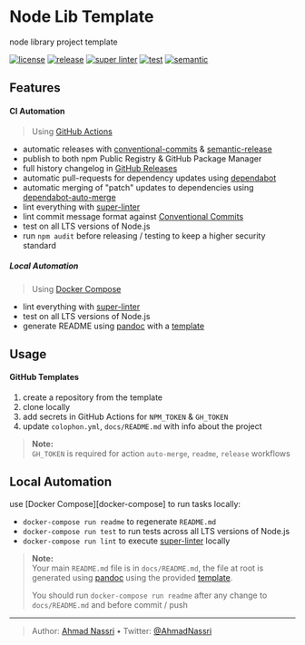 # Node Lib Template

node library project template

[![license][license-img]][license-url]
[![release][release-img]][release-url]
[![super linter][super-linter-img]][super-linter-url]
[![test][test-img]][test-url]
[![semantic][semantic-img]][semantic-url]

## Features

#### CI Automation

> Using [GitHub Actions](https://github.com/features/actions)

-   automatic releases with [conventional-commits](https://www.conventionalcommits.org/) & [semantic-release](https://github.com/marketplace/actions/conventional-semantic-release)
-   publish to both npm Public Registry & GitHub Package Manager
-   full history changelog in [GitHub Releases](https://github.com/ahmadnassri/template-node-lib/releases)
-   automatic pull-requests for dependency updates using [dependabot](https://dependabot.com/)
-   automatic merging of "patch" updates to dependencies using [dependabot-auto-merge](https://github.com/marketplace/actions/dependabot-auto-merge)
-   lint everything with [super-linter](https://github.com/github/super-linter)
-   lint commit message format against [Conventional Commits](https://www.conventionalcommits.org/en/v1.0.0/)
-   test on all LTS versions of Node.js
-   run `npm audit` before releasing / testing to keep a higher security standard

##### Local Automation

> Using [Docker Compose](https://docs.docker.com/compose/)

-   lint everything with [super-linter](https://github.com/github/super-linter)
-   test on all LTS versions of Node.js
-   generate README using [pandoc](https://pandoc.org/) with a [template](./docs/README.template)

## Usage

#### GitHub Templates

1.  create a repository from the template
2.  clone locally
3.  add secrets in GitHub Actions for `NPM_TOKEN` & `GH_TOKEN`
4.  update `colophon.yml`, `docs/README.md` with info about the project

> **Note:**  
> `GH_TOKEN` is required for action `auto-merge`, `readme`, `release` workflows

## Local Automation

use \[Docker Compose\]\[docker-compose\] to run tasks locally:

-   `docker-compose run readme` to regenerate `README.md`
-   `docker-compose run test` to run tests across all LTS versions of Node.js
-   `docker-compose run lint` to execute [super-linter](https://github.com/github/super-linter) locally

> **Note:**  
> Your main `README.md` file is in `docs/README.md`, the file at root is generated using [pandoc](https://pandoc.org/) using the provided [template](./docs/README.template).
>
> You should run `docker-compose run readme` after any change to `docs/README.md` and before commit / push

----
> Author: [Ahmad Nassri](https://www.ahmadnassri.com/) &bull;
> Twitter: [@AhmadNassri](https://twitter.com/AhmadNassri)

[license-url]: LICENSE
[license-img]: https://badgen.net/github/license/ahmadnassri/template-node-lib

[release-url]: https://github.com/ahmadnassri/template-node-lib/releases
[release-img]: https://badgen.net/github/release/ahmadnassri/template-node-lib

[super-linter-url]: https://github.com/ahmadnassri/template-node-lib/actions?query=workflow%3Asuper-linter
[super-linter-img]: https://github.com/ahmadnassri/template-node-lib/workflows/super-linter/badge.svg

[test-url]: https://github.com/ahmadnassri/template-node-lib/actions?query=workflow%3Atest
[test-img]: https://github.com/ahmadnassri/template-node-lib/workflows/test/badge.svg

[semantic-url]: https://github.com/ahmadnassri/template-node-lib/actions?query=workflow%3Arelease
[semantic-img]: https://badgen.net/badge/📦/semantically%20released/blue
